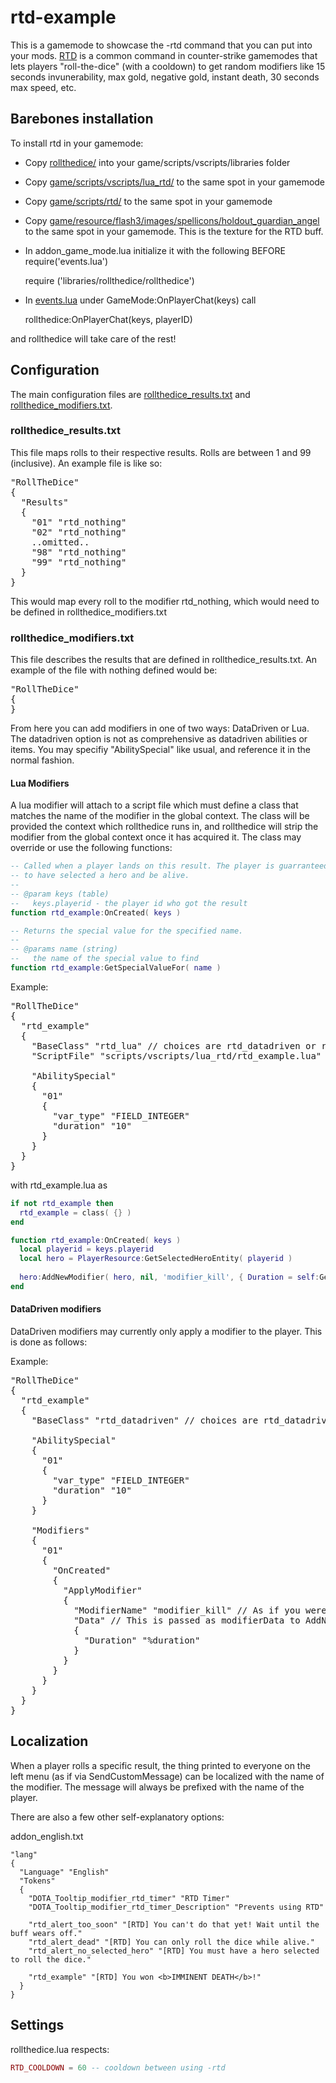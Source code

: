 # rtd-example

This is a gamemode to showcase the -rtd command that you can put into
your mods. [RTD](https://forums.alliedmods.net/showthread.php?p=849987) is a common command in counter-strike gamemodes that 
lets players "roll-the-dice" (with a cooldown) to get random modifiers
like 15 seconds invunerability, max gold, negative gold, instant death,
30 seconds max speed, etc.

## Barebones installation

To install rtd in your gamemode:

- Copy [rollthedice/](https://github.com/Tjstretchalot/rtd-example/blob/master/game/scripts/vscripts/libraries/rollthedice/)
into your game/scripts/vscripts/libraries folder 
- Copy [game/scripts/vscripts/lua_rtd/](https://github.com/Tjstretchalot/rtd-example/blob/master/game/scripts/vscripts/lua_rtd/) to the same spot in your gamemode
- Copy [game/scripts/rtd/](https://github.com/Tjstretchalot/rtd-example/blob/master/game/scripts/rtd/) to the same spot in your gamemode
- Copy [game/resource/flash3/images/spellicons/holdout_guardian_angel](https://github.com/Tjstretchalot/rtd-example/blob/master/game/resource/flash3/images/spellicons/holdout_guardian_angel.png) to the same spot in your gamemode. This is the texture for the RTD buff.
- In addon_game_mode.lua initialize it with the following BEFORE require('events.lua')

    require ('libraries/rollthedice/rollthedice')
    
- In [events.lua](https://github.com/Tjstretchalot/rtd-example/blob/master/game/scripts/vscripts/events.lua) under GameMode:OnPlayerChat(keys)
call 

    rollthedice:OnPlayerChat(keys, playerID)

and rollthedice will take care of the rest!

## Configuration

The main configuration files are [rollthedice_results.txt](https://github.com/Tjstretchalot/rtd-example/blob/master/game/scripts/rtd/rollthedice_results.txt) and 
[rollthedice_modifiers.txt](https://github.com/Tjstretchalot/rtd-example/blob/master/game/scripts/rtd/rollthedice_results.txt).

### rollthedice_results.txt

This file maps rolls to their respective results. Rolls are between 1 and 99 (inclusive). An example file is like so:

<pre>
"RollTheDice"
{
  "Results"
  {
    "01" "rtd_nothing"
    "02" "rtd_nothing"
    ..omitted..
    "98" "rtd_nothing"
    "99" "rtd_nothing"
  }
}
</pre>

This would map every roll to the modifier rtd_nothing, which would need to be defined in rollthedice_modifiers.txt

### rollthedice_modifiers.txt

This file describes the results that are defined in rollthedice_results.txt. An example of the file with nothing
defined would be:

<pre>
"RollTheDice"
{
}
</pre>

From here you can add modifiers in one of two ways: DataDriven or Lua. The datadriven option is not as comprehensive
as datadriven abilities or items. You may specifiy "AbilitySpecial" like usual, and reference it in the normal fashion.

#### Lua Modifiers

A lua modifier will attach to a script file which must define a class that matches the name of the modifier in the 
global context. The class will be provided the context which rollthedice runs in, and rollthedice will strip the modifier
from the global context once it has acquired it. The class may override or use the following functions:

```lua
-- Called when a player lands on this result. The player is guarranteed
-- to have selected a hero and be alive.
-- 
-- @param keys (table)
--   keys.playerid - the player id who got the result
function rtd_example:OnCreated( keys )

-- Returns the special value for the specified name.
--
-- @params name (string)
--   the name of the special value to find
function rtd_example:GetSpecialValueFor( name )
```

Example:

<pre>
"RollTheDice"
{
  "rtd_example"
  {
    "BaseClass" "rtd_lua" // choices are rtd_datadriven or rtd_lua
    "ScriptFile" "scripts/vscripts/lua_rtd/rtd_example.lua"
    
    "AbilitySpecial"
    {
      "01"
      {
        "var_type" "FIELD_INTEGER"
        "duration" "10"
      }
    }
  }
}
</pre>

with rtd_example.lua as 

```lua
if not rtd_example then 
  rtd_example = class( {} )
end

function rtd_example:OnCreated( keys )
  local playerid = keys.playerid
  local hero = PlayerResource:GetSelectedHeroEntity( playerid )
  
  hero:AddNewModifier( hero, nil, 'modifier_kill', { Duration = self:GetSpecialValueFor('duration') } )
end
```

#### DataDriven modifiers

DataDriven modifiers may currently only apply a modifier to the player. This is done as follows:

Example:

<pre>
"RollTheDice"
{
  "rtd_example"
  {
    "BaseClass" "rtd_datadriven" // choices are rtd_datadriven or rtd_lua
    
    "AbilitySpecial"
    {
      "01"
      {
        "var_type" "FIELD_INTEGER"
        "duration" "10"
      }
    }
    
    "Modifiers"
    {
      "01"
      {
        "OnCreated"
        {
          "ApplyModifier"
          {
            "ModifierName" "modifier_kill" // As if you were using AddNewModifier
            "Data" // This is passed as modifierData to AddNewModifier
            {
              "Duration" "%duration"
            }
          }
        }
      }
    }
  }
}
</pre>

## Localization

When a player rolls a specific result, the thing printed to everyone on the left menu (as if via SendCustomMessage) can 
be localized with the name of the modifier. The message will always be prefixed with the name of the player.

There are also a few other self-explanatory options:

addon_english.txt
```
"lang"
{
  "Language" "English"
  "Tokens"
  {
    "DOTA_Tooltip_modifier_rtd_timer" "RTD Timer"
    "DOTA_Tooltip_modifier_rtd_timer_Description" "Prevents using RTD"
    
    "rtd_alert_too_soon" "[RTD] You can't do that yet! Wait until the buff wears off."
    "rtd_alert_dead" "[RTD] You can only roll the dice while alive."
    "rtd_alert_no_selected_hero" "[RTD] You must have a hero selected to roll the dice."
    
    "rtd_example" "[RTD] You won <b>IMMINENT DEATH</b>!"
  }
}
```

## Settings

rollthedice.lua respects:

```lua
RTD_COOLDOWN = 60 -- cooldown between using -rtd
```